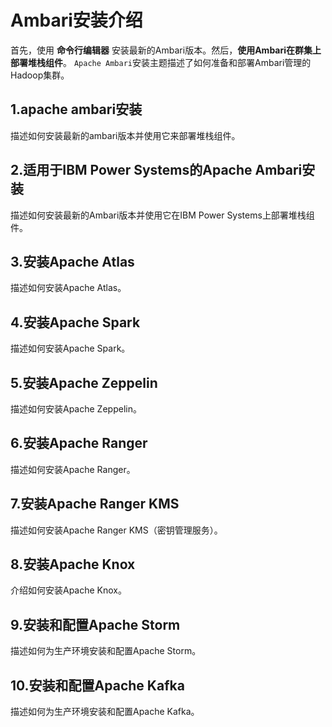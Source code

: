 Ambari安装介绍
================================================================================
首先，使用 **命令行编辑器** 安装最新的Ambari版本。然后，**使用Ambari在群集上部署堆栈组件**。
`Apache Ambari`安装主题描述了如何准备和部署Ambari管理的Hadoop集群。

## 1.apache ambari安装
描述如何安装最新的ambari版本并使用它来部署堆栈组件。

## 2.适用于IBM Power Systems的Apache Ambari安装
描述如何安装最新的Ambari版本并使用它在IBM Power Systems上部署堆栈组件。

## 3.安装Apache Atlas
描述如何安装Apache Atlas。

## 4.安装Apache Spark
描述如何安装Apache Spark。

## 5.安装Apache Zeppelin
描述如何安装Apache Zeppelin。

## 6.安装Apache Ranger
描述如何安装Apache Ranger。

## 7.安装Apache Ranger KMS
描述如何安装Apache Ranger KMS（密钥管理服务）。

## 8.安装Apache Knox
介绍如何安装Apache Knox。

## 9.安装和配置Apache Storm
描述如何为生产环境安装和配置Apache Storm。

## 10.安装和配置Apache Kafka
描述如何为生产环境安装和配置Apache Kafka。
